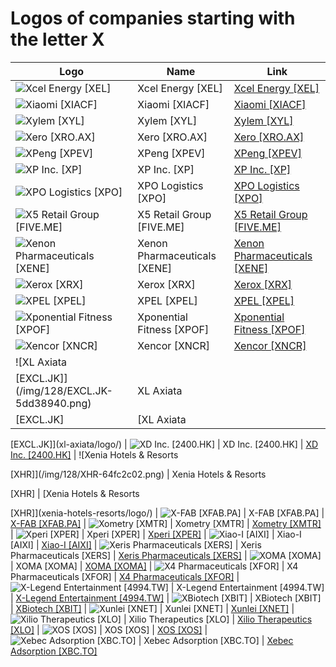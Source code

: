 # Logos of companies starting with the letter X

| Logo | Name  | Link |
| ---- | ----  | ---- |
| ![Xcel Energy [XEL]](/img/128/XEL-41207e4c.png) | Xcel Energy [XEL] | [Xcel Energy [XEL]](xcel-energy/logo/)
| ![Xiaomi [XIACF]](/img/128/XIACF-651bbdcb.png) | Xiaomi [XIACF] | [Xiaomi [XIACF]](xiaomi/logo/)
| ![Xylem [XYL]](/img/128/XYL-b82ff4c9.png) | Xylem [XYL] | [Xylem [XYL]](xylem/logo/)
| ![Xero [XRO.AX]](/img/128/XRO.AX-cb3261d2.png) | Xero [XRO.AX] | [Xero [XRO.AX]](xero/logo/)
| ![XPeng [XPEV]](/img/128/XPEV-1c9b9438.png) | XPeng [XPEV] | [XPeng [XPEV]](xpeng/logo/)
| ![XP Inc. [XP]](/img/128/XP-8ac9e8cb.png) | XP Inc. [XP] | [XP Inc. [XP]](xp-inc/logo/)
| ![XPO Logistics [XPO]](/img/128/XPO-abaa954c.png) | XPO Logistics [XPO] | [XPO Logistics [XPO]](xpo-logistics/logo/)
| ![X5 Retail Group [FIVE.ME]](/img/128/FIVE.ME-d4b4b5d7.png) | X5 Retail Group [FIVE.ME] | [X5 Retail Group [FIVE.ME]](x5-retail/logo/)
| ![Xenon Pharmaceuticals [XENE]](/img/128/XENE-e61e467f.png) | Xenon Pharmaceuticals [XENE] | [Xenon Pharmaceuticals [XENE]](xenon-pharmaceuticals/logo/)
| ![Xerox [XRX]](/img/128/XRX-6dd10f32.png) | Xerox [XRX] | [Xerox [XRX]](xerox/logo/)
| ![XPEL [XPEL]](/img/128/XPEL-6e6e4d2a.png) | XPEL [XPEL] | [XPEL [XPEL]](xpel/logo/)
| ![Xponential Fitness [XPOF]](/img/128/XPOF-73410c9c.png) | Xponential Fitness [XPOF] | [Xponential Fitness [XPOF]](xponential-fitness/logo/)
| ![Xencor [XNCR]](/img/128/XNCR-4885ed0b.png) | Xencor [XNCR] | [Xencor [XNCR]](xencor/logo/)
| ![XL Axiata
 [EXCL.JK]](/img/128/EXCL.JK-5dd38940.png) | XL Axiata
 [EXCL.JK] | [XL Axiata
 [EXCL.JK]](xl-axiata/logo/)
| ![XD Inc. [2400.HK]](/img/128/2400.HK-3e00767a.png) | XD Inc. [2400.HK] | [XD Inc. [2400.HK]](xd-inc/logo/)
| ![Xenia Hotels & Resorts

 [XHR]](/img/128/XHR-64fc2c02.png) | Xenia Hotels & Resorts

 [XHR] | [Xenia Hotels & Resorts

 [XHR]](xenia-hotels-resorts/logo/)
| ![X-FAB [XFAB.PA]](/img/128/XFAB.PA-635fdad2.png) | X-FAB [XFAB.PA] | [X-FAB [XFAB.PA]](xfab/logo/)
| ![Xometry [XMTR]](/img/128/XMTR-641c5694.png) | Xometry [XMTR] | [Xometry [XMTR]](xometry/logo/)
| ![Xperi [XPER]](/img/128/XPER-81425c2d.png) | Xperi [XPER] | [Xperi [XPER]](xperi/logo/)
| ![Xiao-I [AIXI]](/img/128/AIXI-35d03a61.png) | Xiao-I [AIXI] | [Xiao-I [AIXI]](xiao-i/logo/)
| ![Xeris Pharmaceuticals [XERS]](/img/128/XERS-4459a1e5.png) | Xeris Pharmaceuticals [XERS] | [Xeris Pharmaceuticals [XERS]](xeris-pharmaceuticals/logo/)
| ![XOMA [XOMA]](/img/128/XOMA-a1bb78c4.png) | XOMA [XOMA] | [XOMA [XOMA]](xoma/logo/)
| ![X4 Pharmaceuticals
 [XFOR]](/img/128/XFOR-e53e409d.png) | X4 Pharmaceuticals
 [XFOR] | [X4 Pharmaceuticals
 [XFOR]](x4-pharmaceuticals/logo/)
| ![X-Legend Entertainment [4994.TW]](/img/128/4994.TW-4f58a0c5.png) | X-Legend Entertainment [4994.TW] | [X-Legend Entertainment [4994.TW]](x-legend-entertainment/logo/)
| ![XBiotech [XBIT]](/img/128/XBIT-0bd16258.png) | XBiotech [XBIT] | [XBiotech [XBIT]](xbiotech/logo/)
| ![Xunlei [XNET]](/img/128/XNET-1cdaa647.png) | Xunlei [XNET] | [Xunlei [XNET]](xunlei/logo/)
| ![Xilio Therapeutics [XLO]](/img/128/XLO-8c34ca2e.png) | Xilio Therapeutics [XLO] | [Xilio Therapeutics [XLO]](xilio-therapeutics/logo/)
| ![XOS [XOS]](/img/128/XOS-6b8c2672.png) | XOS [XOS] | [XOS [XOS]](xos/logo/)
| ![Xebec Adsorption [XBC.TO]](/img/128/XBC.TO-af97a1c5.png) | Xebec Adsorption [XBC.TO] | [Xebec Adsorption [XBC.TO]](xebec-adsorption/logo/)
